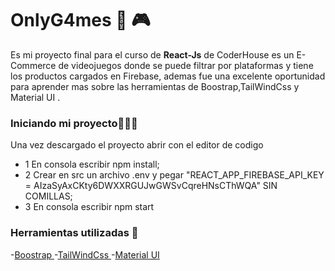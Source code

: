 # OnlyG4mes 👾 🎮

Es mi proyecto final para el curso de **React-Js** de CoderHouse es un E-Commerce de videojuegos donde se puede filtrar por plataformas y tiene los productos cargados en Firebase, ademas fue una excelente oportunidad para aprender mas sobre las herramientas de Boostrap,TailWindCss y Material UI .

### Iniciando mi proyecto👩🏻‍💻

Una vez descargado el proyecto abrir con el editor de codigo

- 1 En consola escribir npm install;
- 2 Crear en src un archivo .env y pegar "REACT_APP_FIREBASE_API_KEY = AIzaSyAxCKty6DWXXRGUJwGWSvCqreHNsCThWQA" SIN COMILLAS;
- 3 En consola escribir npm start

### Herramientas utilizadas 🔧

-<a href="https://getbootstrap.com/">Boostrap </a>
-<a href="https://tailwindcss.com/">TailWindCss </a>
-<a href="https://mui.com/">Material UI </a>
